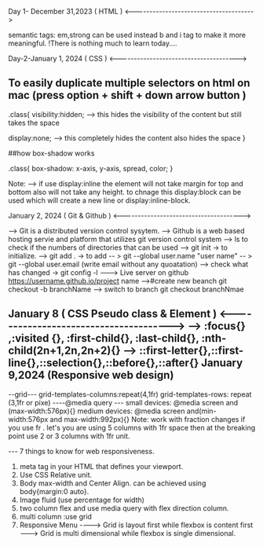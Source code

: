 Day 1- December 31,2023 ( HTML )
<-------------------------------------->

semantic tags: em,strong can be used instead b and i tag to make it more meaningful.
!There is nothing much to learn today....

Day-2-January 1,  2024 ( CSS )
<-------------------------------------->

## To easily duplicate multiple selectors on html on mac (press option + shift + down arrow button )

.class{
visibility:hidden;   --> this hides the visibility of the content but still takes the space

display:none;   --> this completely hides the content also hides the space 
}

##how box-shadow works

.class{
box-shadow: x-axis, y-axis, spread, color;
}

Note: --> if use display:inline the element will not take margin  for top and bottom also will not take any height.
to chnage this display:block can be used which will create a new line or display:inline-block.

January 2, 2024 ( Git & Github )
<-------------------------------------->

--> Git is a distributed version control sysytem.
--> Github is a web based hosting servie and platform that utilizes git version control system
--> ls to check if the numbers of directories that can be used
--> git init -> to initialize.
--> git add . -> to add
-- > git --global user.name "user name"
-- > git --global user.email (write email without any quoatation) 
--> check what has changed -> git config -l
---> Live server on github https://username.github.io/project name
-->#create new beanch git checkout -b branchName
--> switch to branch git checkout branchNmae

January 8 ( CSS Pseudo class & Element )
<-------------------------------------->
--> :focus{} ,:visited {}, :first-child{}, :last-child{}, :nth-child(2n+1,2n,2n+2){}
--> ::first-letter{},::first-line{},::selection{},::before{},::after{}
January 9,2024 (Responsive web design)
--------------------------------
--grid---
grid-templates-columns:repeat(4,1fr)
grid-templates-rows: repeat (3,1fr or pixe)
----@media query ---
small devices: @media screen and (max-width:576px){}
medium devices: @media screen and(min-width:576px and max-width:992px){}
Note: work with fraction changes if you use fr . let's you are using 5 columns with 1fr space then at the breaking point use 2 or 3 columns with 1fr unit. 


--- 7 things to know for web responsiveness.
1. meta tag in your HTML that defines your viewport.
2. Use CSS Relative unit.
3. Body max-width and Center Align. can be achieved using body{margin:0 auto}.
4. Image fluid (use percentage for width)
5. two column flex and use media query with flex direction column.
6. multi column :use grid
7. Responsive Menu
----> Grid is layout first while flexbox is content first
---> Grid is multi dimensional while flexbox is single dimensional.
